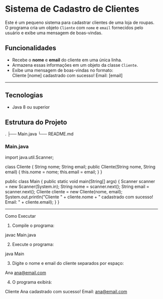 # Sistema de Cadastro de Clientes

Este é um pequeno sistema para cadastrar clientes de uma loja de roupas.  
O programa cria um objeto `Cliente` com `nome` e `email` fornecidos pelo usuário e exibe uma mensagem de boas-vindas.

## Funcionalidades

- Recebe o **nome** e **email** do cliente em uma única linha.
- Armazena essas informações em um objeto da classe `Cliente`.
- Exibe uma mensagem de boas-vindas no formato:  
Cliente [nome] cadastrado com sucesso! Email: [email]

---

## Tecnologias

- Java 8 ou superior

## Estrutura do Projeto

.
├── Main.java
└── README.md

### Main.java

import java.util.Scanner;

class Cliente {
    String nome;
    String email;
    public Cliente(String nome, String email) {
        this.nome = nome;
        this.email = email;
    }
}

public class Main {
    public static void main(String[] args) {
        Scanner scanner = new Scanner(System.in);
        String nome = scanner.next();
        String email = scanner.next();
        Cliente cliente = new Cliente(nome, email);
        System.out.println("Cliente " + cliente.nome + " cadastrado com sucesso! Email: " + cliente.email);
    }
}

--- 

Como Executar

1. Compile o programa:

javac Main.java

2. Execute o programa:

java Main

3. Digite o nome e email do cliente separados por espaço:

Ana ana@email.com

4. O programa exibirá:

Cliente Ana cadastrado com sucesso! Email: ana@email.com
